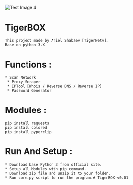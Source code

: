 ![Test Image 4](https://github.com/TigerNetv/TigerBOX-v0.01/picture.png)


# TigerBOX
```
This project made by Ariel Shabaev [TigerNetv].
Base on python 3.X
```
# Functions :
```
* Scan Network
 * Proxy Scraper
 * IPTool [Whois / Reverse DNS / Reverse IP]
 * Password Generator
```

# Modules :
```
pip install requests
pip install colored
pip install pyperclip
```
 # Run And Setup :
 ```
 * Download base Python 3 from official site.
 * Setup all Modules with pip command.
 * Download zip file and unzip it to your folder.
 * Run core.py script to run the program.# TigerBOX-v0.01
```
